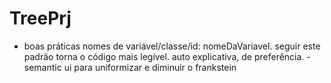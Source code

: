 # TreePrj

- boas práticas nomes de variável/classe/id: nomeDaVariavel. seguir este padrão torna o código mais legível. auto explicativa, de preferência.
-semantic ui para uniformizar e diminuir o frankstein
